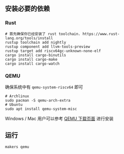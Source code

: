 ## 安装必要的依赖

### Rust

```shell
# 首先确保你已经安装了 rust toolchain. https://www.rust-lang.org/tools/install
rustup toolchain add nightly
rustup component add llvm-tools-preview
rustup target add riscv64gc-unknown-none-elf
cargo install cargo-binutils
cargo install cargo-make
cargo install cargo-watch
```

### QEMU

确保系统中有 `qemu-system-riscv64` 即可

```shell
# Archlinux
sudo pacman -S qemu-arch-extra
# Ubuntu
sudo apt install qemu-system-misc
```

Windows / Mac 用户可以参考 [QEMU 下载页面](https://www.qemu.org/download) 进行安装



## 运行

```shell
makers qemu
```
